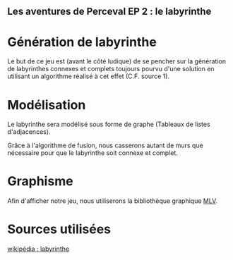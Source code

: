 ## Les aventures de Perceval EP 2 : le labyrinthe

# Génération de labyrinthe

Le but de ce jeu est (avant le côté ludique) de se pencher sur la génération
de labyrinthes connexes et complets toujours pourvu d'une solution en utilisant
un algorithme réalisé à cet effet (C.F. source 1).

# Modélisation

Le labyrinthe sera modélisé sous forme de graphe (Tableaux de listes d'adjacences).

Grâce à l'algorithme de fusion, nous casserons autant de murs que nécessaire
pour que le labyrinthe soit connexe et complet.

# Graphisme

Afin d'afficher notre jeu, nous utiliserons la bibliothèque graphique
[MLV](http://www-igm.univ-mlv.fr/~boussica/mlv/api/French/html/index.html).

# Sources utilisées

[wikipédia : labyrinthe](https://fr.wikipedia.org/wiki/Modélisation_mathématique_de_labyrinthe)
